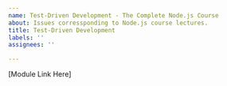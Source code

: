 ```yaml
---
name: Test-Driven Development - The Complete Node.js Course
about: Issues corressponding to Node.js course lectures.
title: Test-Driven Development
labels: ''
assignees: ''

---
```


[Module Link Here]
